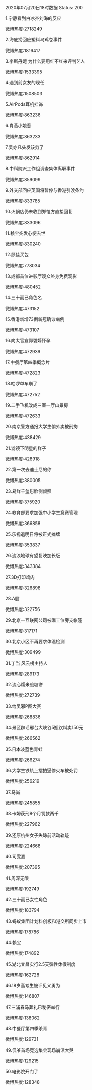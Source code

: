 2020年07月20日18时数据
Status: 200

1.宁静看到白冰齐刘海的反应

微博热度:2718249

2.海底捞回应塑料乌鸡卷事件

微博热度:1816417

3.李斯丹妮 为什么要用红不红来评判艺人

微博热度:1533395

4.遇到前女友的现任

微博热度:1508503

5.AirPods耳机挂饰

微博热度:863236

6.肖燕小娘惹

微博热度:863233

7.吴亦凡头发该剪了

微博热度:862914

8.中科院派工作组调查集体离职事件

微博热度:859099

9.外交部回应英国将暂停与香港引渡条约

微博热度:833785

10.火锅店仍未收到郑恺方直接回复

微博热度:833096

11.赖宝突发心梗去世

微博热度:830240

12.顾佳买包

微博热度:778034

13.成都首位进影厅观众终身免费观影

微博热度:480452

14.三十而已角色名

微博热度:473152

15.香港新增73例新冠确诊病例

微博热度:473107

16.向太官宣郭碧婷怀孕

微博热度:472939

17.中餐厅第四季概念片

微博热度:472823

18.哈啰单车崩了

微博热度:472752

19.二手飞机改成三室一厅山景房

微博热度:472633

20.南京警方通报大学生偷外卖被刑拘

微博热度:438429

21.滤镜下明星的样子

微博热度:428918

22.第一次去迪士尼的你

微博热度:380005

23.易烊千玺怼脸侧颜照

微博热度:375920

24.教育部要求加强中小学生竞赛管理

微博热度:366858

25.乐视退明日将被正式摘牌

微博热度:353837

26.流浪地球有望复映加长版

微博热度:343384

27.3D打印鸡肉

微博热度:326898

28.A股

微博热度:322756

29.北京一互联网公司被曝工位旁支帐篷

微博热度:317171

30.北京小区不再要求体温检测

微博热度:309499

31.丁当 风云榜主持人

微博热度:289173

32.流心糯米煎糖饼

微博热度:272739

33.给吴邪P图大赛

微博热度:268836

34.景区辟谣邢台大峡谷5瓶饮料卖150元

微博热度:266562

35.日本淡蓝色青蛙

微博热度:266274

36.大学生铁轨上摆拍逼停火车被处罚

微博热度:256219

37.马尚

微博热度:245855

38.卡姆获刑8个月罚款两千

微博热度:227962

39.还原杭州女子失踪前活动轨迹

微博热度:224668

40.司雯嘉

微博热度:207395

41.周深无限

微博热度:192749

42.三十而已女性角色

微博热度:183794

43.蚂蚁集团计划科创板和港交所同步上市

微博热度:178786

44.赖宝

微博热度:174892

45.湖北宜昌实行2.5天弹性休假制度

微博热度:162728

46.18岁高考生被评见义勇为

微博热度:146807

47.三浦春马葬礼已秘密举行

微博热度:138062

48.中餐厅第四季杀青

微博热度:129731

49.侃爷首场竞选集会现场崩溃大哭

微博热度:129215

50.电影院开门了

微博热度:128348

